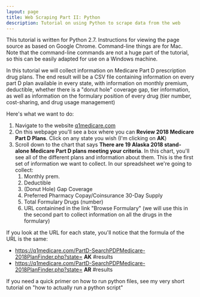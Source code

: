 ```yaml
---
layout: page
title: Web Scraping Part II: Python
description: Tutorial on using Python to scrape data from the web
---
```


This tutorial is written for Python 2.7. Instructions for viewing the page source as based on Google Chrome. Command-line things are for Mac. Note that the command-line
commands are not a huge part of the tutorial, so this can be easily adapted for use on a Windows machine. 

In this tutorial we will collect information on Medicare Part D prescription drug plans. The end result will be a CSV file containing information on every part D plan available in every state, with information on monthly premium, deductible, whether there is a "donut hole"
coverage gap, tier information, as well as information on the formulary position of every drug (tier number, cost-sharing, and drug usage management)

Here's what we want to do:
1. Navigate to the website [q1medicare.com](https://q1medicare.com)
2. On this webpage you'll see a box where you can **Review 2018 Medicare Part D Plans**. Click on any state you wish (I'm clicking on **AK**)
3. Scroll down to the chart that says **There are 19 Alaska 2018 stand-alone Medicare Part D plans meeting your criteria**. In this chart, you'll see all of the different plans and
information about them. This is the first set of information we want to collect. In our spreadsheet we're going to collect:
   1. Monthly prem.
   2. Deductible
   3. (Donut Hole) Gap Coverage
   4. Preferred Pharmacy Copay/Coinsurance 30-Day Supply
   5. Total Formulary Drugs (number)
   6. URL containined in the link "Browse Formulary" (we will use this in the second part to collect information on all the drugs in the formulary)
   
   
If you look at the URL for each state, you'll notice that the formula of the URL is the same:
- https://q1medicare.com/PartD-SearchPDPMedicare-2018PlanFinder.php?state= **AK** #results
- https://q1medicare.com/PartD-SearchPDPMedicare-2018PlanFinder.php?state= **AR** #results







If you need a quick primer on how to run python files, see my very short tutorial on "how to actually run a python script" 


